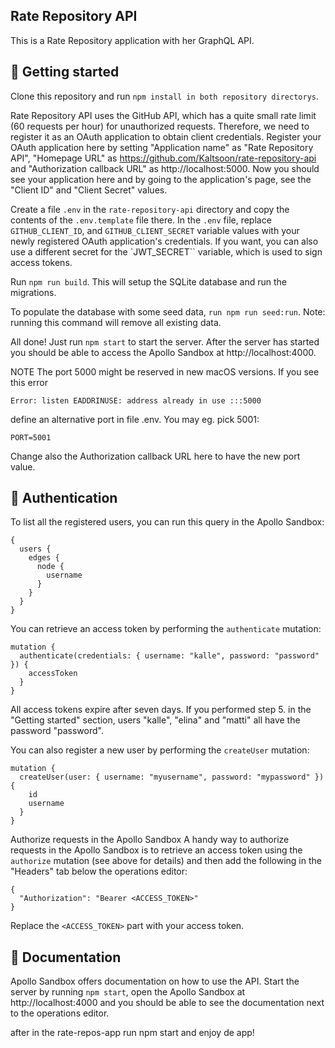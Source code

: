 ## **Rate Repository API**
This is a Rate Repository application with her GraphQL API.

## **🚀 Getting started**
Clone this repository and run `npm install in both repository directorys`.

Rate Repository API uses the GitHub API, which has a quite small rate limit (60 requests per hour) for unauthorized requests. Therefore, we need to register it as an OAuth application to obtain client credentials. Register your OAuth application here by setting "Application name" as "Rate Repository API", "Homepage URL" as https://github.com/Kaltsoon/rate-repository-api and "Authorization callback URL" as http://localhost:5000. Now you should see your application here and by going to the application's page, see the "Client ID" and "Client Secret" values.

Create a file `.env` in the `rate-repository-api` directory and copy the contents of the `.env.template` file there. In the `.env` file, replace `GITHUB_CLIENT_ID`, and `GITHUB_CLIENT_SECRET` variable values with your newly registered OAuth application's credentials. If you want, you can also use a different secret for the `JWT_SECRET`` variable, which is used to sign access tokens.

Run `npm run build`. This will setup the SQLite database and run the migrations.

To populate the database with some seed data, `run npm run seed:run`. Note: running this command will remove all existing data.

All done! Just run `npm start` to start the server. After the server has started you should be able to access the Apollo Sandbox at http://localhost:4000.

NOTE The port 5000 might be reserved in new macOS versions. If you see this error

```
Error: listen EADDRINUSE: address already in use :::5000
```
define an alternative port in file .env. You may eg. pick 5001:

```
PORT=5001
```
Change also the Authorization callback URL here to have the new port value.

## **🔑 Authentication**
To list all the registered users, you can run this query in the Apollo Sandbox:
```
{
  users {
    edges {
      node {
        username
      }
    }
  }
}
```
You can retrieve an access token by performing the `authenticate` mutation:
```
mutation {
  authenticate(credentials: { username: "kalle", password: "password" }) {
    accessToken
  }
}
```
All access tokens expire after seven days. If you performed step 5. in the "Getting started" section, users "kalle", "elina" and "matti" all have the password "password".

You can also register a new user by performing the `createUser` mutation:
```
mutation {
  createUser(user: { username: "myusername", password: "mypassword" }) {
    id
    username
  }
}
```
Authorize requests in the Apollo Sandbox
A handy way to authorize requests in the Apollo Sandbox is to retrieve an access token using the `authorize` mutation (see above for details) and then add the following in the "Headers" tab below the operations editor:
```
{
  "Authorization": "Bearer <ACCESS_TOKEN>"
}
```
Replace the `<ACCESS_TOKEN>` part with your access token.

## **📖 Documentation**
Apollo Sandbox offers documentation on how to use the API. Start the server by running `npm start`, open the Apollo Sandbox at http://localhost:4000 and you should be able to see the documentation next to the operations editor.

after in the rate-repos-app run npm start and enjoy de app!

